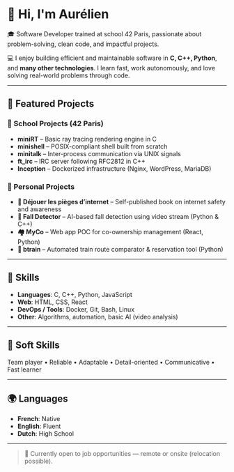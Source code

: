 # 👋 Hi, I'm Aurélien

🎓 Software Developer trained at school 42 Paris, passionate about problem-solving, clean code, and impactful projects.

💻 I enjoy building efficient and maintainable software in **C, C++, Python**, and **many other technologies**. I learn fast, work autonomously, and love solving real-world problems through code.

---

## 🚀 Featured Projects

### 🔧 School Projects (42 Paris)
- **miniRT** – Basic ray tracing rendering engine in C  
- **minishell** – POSIX-compliant shell built from scratch  
- **minitalk** – Inter-process communication via UNIX signals  
- **ft_irc** – IRC server following RFC2812 in C++  
- **Inception** – Dockerized infrastructure (Nginx, WordPress, MariaDB)

### 🌱 Personal Projects
- **📘 Déjouer les pièges d’internet** – Self-published book on internet safety and awareness  
- **🤖 Fall Detector** – AI-based fall detection using video stream (Python & C++)  
- **🏘️ MyCo** – Web app POC for co-ownership management (React, Python)  
- **🚄 btrain** – Automated train route comparator & reservation tool (Python)

---

## 🔧 Skills

- **Languages**: C, C++, Python, JavaScript  
- **Web**: HTML, CSS, React  
- **DevOps / Tools**: Docker, Git, Bash, Linux  
- **Other**: Algorithms, automation, basic AI (video analysis)

---

## 🧠 Soft Skills

Team player • Reliable • Adaptable • Detail-oriented • Communicative • Fast learner

---

## 🌍 Languages

- **French**: Native  
- **English**: Fluent  
- **Dutch**: High School

---

> 📌 Currently open to job opportunities — remote or onsite (relocation possible).
